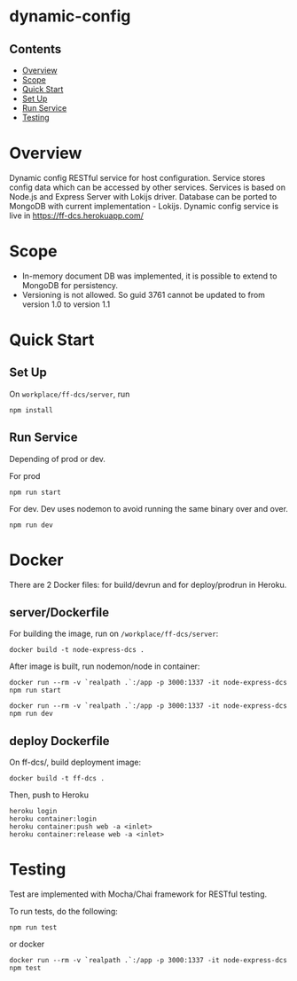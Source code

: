# dynamic-config

## Contents

* [Overview](#overview)
* [Scope](#scope)
* [Quick Start](#quick-start)
* [Set Up](#set-up)
* [Run Service](#run-service)
* [Testing](#testing)


# Overview
Dynamic config RESTful service for host configuration. Service stores config data which can be accessed by other services. Services is based on Node.js and Express Server with Lokijs driver. Database can be ported to MongoDB with current implementation - Lokijs.
Dynamic config service is live in https://ff-dcs.herokuapp.com/

# Scope

- In-memory document DB was implemented, it is possible to extend to MongoDB for persistency.
- Versioning is not allowed. So guid 3761 cannot be updated to from version 1.0 to version 1.1

# Quick Start

## Set Up 

On `workplace/ff-dcs/server`, run

```
npm install
```

## Run Service

Depending of prod or dev.

For prod

```
npm run start
```

For dev. Dev uses nodemon to avoid running the same binary over and over.

```
npm run dev 
```

# Docker

There are 2 Docker files: for build/devrun and for deploy/prodrun in Heroku.

## server/Dockerfile

For building the image, run on `/workplace/ff-dcs/server`:
```
docker build -t node-express-dcs .
```

After image is built, run nodemon/node in container:
```
docker run --rm -v `realpath .`:/app -p 3000:1337 -it node-express-dcs npm run start
```

```
docker run --rm -v `realpath .`:/app -p 3000:1337 -it node-express-dcs npm run dev 
```

## deploy Dockerfile

On ff-dcs/, build deployment image:

```
docker build -t ff-dcs .
```

Then, push to Heroku

```
heroku login
heroku container:login
heroku container:push web -a <inlet>
heroku container:release web -a <inlet>
```

# Testing

Test are implemented with Mocha/Chai framework for RESTful testing.

To run tests, do the following:

```
npm run test
```

or docker 

```
docker run --rm -v `realpath .`:/app -p 3000:1337 -it node-express-dcs npm test 
```

